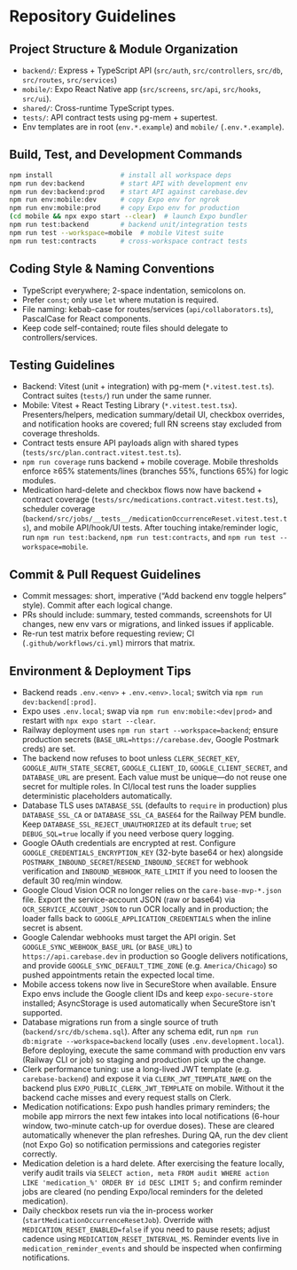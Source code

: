 # Repository Guidelines

## Project Structure & Module Organization
- `backend/`: Express + TypeScript API (`src/auth`, `src/controllers`, `src/db`, `src/routes`, `src/services`)
- `mobile/`: Expo React Native app (`src/screens`, `src/api`, `src/hooks`, `src/ui`).
- `shared/`: Cross-runtime TypeScript types.
- `tests/`: API contract tests using pg-mem + supertest.
- Env templates are in root (`env.*.example`) and `mobile/` (`.env.*.example`).

## Build, Test, and Development Commands
```bash
npm install                 # install all workspace deps
npm run dev:backend         # start API with development env
npm run dev:backend:prod    # start API against carebase.dev
npm run env:mobile:dev      # copy Expo env for ngrok
npm run env:mobile:prod     # copy Expo env for production
(cd mobile && npx expo start --clear)  # launch Expo bundler
npm run test:backend        # backend unit/integration tests
npm run test --workspace=mobile  # mobile Vitest suite
npm run test:contracts      # cross-workspace contract tests
```

## Coding Style & Naming Conventions
- TypeScript everywhere; 2-space indentation, semicolons on.
- Prefer `const`; only use `let` where mutation is required.
- File naming: kebab-case for routes/services (`api/collaborators.ts`), PascalCase for React components.
- Keep code self-contained; route files should delegate to controllers/services.

## Testing Guidelines
- Backend: Vitest (unit + integration) with pg-mem (`*.vitest.test.ts`). Contract suites (`tests/`) run under the same runner.
- Mobile: Vitest + React Testing Library (`*.vitest.test.tsx`). Presenters/helpers, medication summary/detail UI, checkbox overrides, and notification hooks are covered; full RN screens stay excluded from coverage thresholds.
- Contract tests ensure API payloads align with shared types (`tests/src/plan.contract.vitest.test.ts`).
- `npm run coverage` runs backend + mobile coverage. Mobile thresholds enforce ≥65% statements/lines (branches 55%, functions 65%) for logic modules.
- Medication hard-delete and checkbox flows now have backend + contract coverage (`tests/src/medications.contract.vitest.test.ts`), scheduler coverage (`backend/src/jobs/__tests__/medicationOccurrenceReset.vitest.test.ts`), and mobile API/hook/UI tests. After touching intake/reminder logic, run `npm run test:backend`, `npm run test:contracts`, and `npm run test --workspace=mobile`.

## Commit & Pull Request Guidelines
- Commit messages: short, imperative (“Add backend env toggle helpers” style). Commit after each logical change.
- PRs should include: summary, tested commands, screenshots for UI changes, new env vars or migrations, and linked issues if applicable.
- Re-run test matrix before requesting review; CI (`.github/workflows/ci.yml`) mirrors that matrix.

## Environment & Deployment Tips
- Backend reads `.env.<env>` + `.env.<env>.local`; switch via `npm run dev:backend[:prod]`.
- Expo uses `.env.local`; swap via `npm run env:mobile:<dev|prod>` and restart with `npx expo start --clear`.
- Railway deployment uses `npm run start --workspace=backend`; ensure production secrets (`BASE_URL=https://carebase.dev`, Google Postmark creds) are set.
- The backend now refuses to boot unless `CLERK_SECRET_KEY`, `GOOGLE_AUTH_STATE_SECRET`, `GOOGLE_CLIENT_ID`, `GOOGLE_CLIENT_SECRET`, and `DATABASE_URL` are present. Each value must be unique—do not reuse one secret for multiple roles. In CI/local test runs the loader supplies deterministic placeholders automatically.
- Database TLS uses `DATABASE_SSL` (defaults to `require` in production) plus `DATABASE_SSL_CA` or `DATABASE_SSL_CA_BASE64` for the Railway PEM bundle. Keep `DATABASE_SSL_REJECT_UNAUTHORIZED` at its default `true`; set `DEBUG_SQL=true` locally if you need verbose query logging.
- Google OAuth credentials are encrypted at rest. Configure `GOOGLE_CREDENTIALS_ENCRYPTION_KEY` (32-byte base64 or hex) alongside `POSTMARK_INBOUND_SECRET`/`RESEND_INBOUND_SECRET` for webhook verification and `INBOUND_WEBHOOK_RATE_LIMIT` if you need to loosen the default 30 req/min window.
- Google Cloud Vision OCR no longer relies on the `care-base-mvp-*.json` file. Export the service-account JSON (raw or base64) via `OCR_SERVICE_ACCOUNT_JSON` to run OCR locally and in production; the loader falls back to `GOOGLE_APPLICATION_CREDENTIALS` when the inline secret is absent.
- Google Calendar webhooks must target the API origin. Set `GOOGLE_SYNC_WEBHOOK_BASE_URL` (or `BASE_URL`) to `https://api.carebase.dev` in production so Google delivers notifications, and provide `GOOGLE_SYNC_DEFAULT_TIME_ZONE` (e.g. `America/Chicago`) so pushed appointments retain the expected local time.
- Mobile access tokens now live in SecureStore when available. Ensure Expo envs include the Google client IDs and keep `expo-secure-store` installed; AsyncStorage is used automatically when SecureStore isn't supported.
- Database migrations run from a single source of truth (`backend/src/db/schema.sql`). After any schema edit, run `npm run db:migrate --workspace=backend` locally (uses `.env.development.local`). Before deploying, execute the same command with production env vars (Railway CLI or job) so staging and production pick up the change.
- Clerk performance tuning: use a long-lived JWT template (e.g. `carebase-backend`) and expose it via `CLERK_JWT_TEMPLATE_NAME` on the backend plus `EXPO_PUBLIC_CLERK_JWT_TEMPLATE` on mobile. Without it the backend cache misses and every request stalls on Clerk.
- Medication notifications: Expo push handles primary reminders; the mobile app mirrors the next few intakes into local notifications (6-hour window, two-minute catch-up for overdue doses). These are cleared automatically whenever the plan refreshes. During QA, run the dev client (not Expo Go) so notification permissions and categories register correctly.
- Medication deletion is a hard delete. After exercising the feature locally, verify audit trails via `SELECT action, meta FROM audit WHERE action LIKE 'medication_%' ORDER BY id DESC LIMIT 5;` and confirm reminder jobs are cleared (no pending Expo/local reminders for the deleted medication).
- Daily checkbox resets run via the in-process worker (`startMedicationOccurrenceResetJob`). Override with `MEDICATION_RESET_ENABLED=false` if you need to pause resets; adjust cadence using `MEDICATION_RESET_INTERVAL_MS`. Reminder events live in `medication_reminder_events` and should be inspected when confirming notifications.
